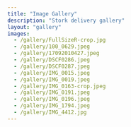 ```yaml
---
title: "Image Gallery"
description: "Stork delivery gallery"
layout: "gallery"
images:
  - /gallery/FullSizeR-crop.jpg
  - /gallery/100_0629.jpeg
  - /gallery/17092010427.jpeg
  - /gallery/DSCF0286.jpeg
  - /gallery/DSCF0287.jpeg
  - /gallery/IMG_0015.jpeg
  - /gallery/IMG_0019.jpeg
  - /gallery/IMG_0163-crop.jpeg
  - /gallery/IMG_0191.jpeg
  - /gallery/IMG_0196.jpeg
  - /gallery/IMG_1794.jpeg
  - /gallery/IMG_4412.jpg
---
```

